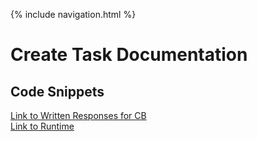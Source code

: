 {% include navigation.html %}

# Create Task Documentation

## Code Snippets
[Link to Written Responses for CB](https://docs.google.com/document/d/1UIRmeW4Dpcra5GtODsZPwa_F4fTg7O7HcxUMnaSb_u4/edit?usp=sharing) \
[Link to Runtime](https://replit.com/@YashShah49/TRIPLET#main.py)
